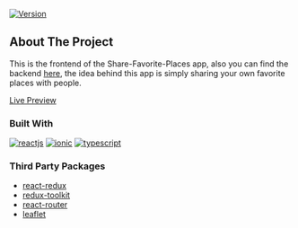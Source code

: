 [![Version][version-shield]][version-url]

## About The Project 

This is the frontend of the Share-Favorite-Places app, also you can find the backend <a href="https://github.com/fady2019/share-your-favorite-places__backend" target="_blank">here</a>, the idea behind this app is simply sharing your own favorite places with people.

<a href="https://share-fav-places.firebaseapp.com/" target="_blank">Live Preview</a>

### Built With

[![reactjs][reactjs]][react-url]
[![ionic][ionic]][ionic-url]
[![typescript][typescript]][typescript-url]


### Third Party Packages
* <a href="https://react-redux.js.org/" target="_blank">react-redux</a>
* <a href="https://redux-toolkit.js.org/" target="_blank">redux-toolkit</a>
* <a href="https://reactrouter.com/" target="_blank">react-router</a>
* <a href="https://leafletjs.com/" target="_blank">leaflet</a>



[version-shield]: https://img.shields.io/badge/Version-1.0.0-green
[version-url]: https://github.com/fady2019/share-your-favorite-places__backend

[reactjs]: https://img.shields.io/badge/react-61dafb?style=for-the-badge&logo=react&logoColor=black
[react-url]: https://reactjs.org/
[ionic]: https://img.shields.io/badge/ionic-176BFF?style=for-the-badge&logo=ionic&logoColor=white
[ionic-url]: https://ionicframework.com/
[typescript]: https://img.shields.io/badge/typescript-235a97?style=for-the-badge&logo=typescript&logoColor=white
[typescript-url]: https://www.typescriptlang.org/
